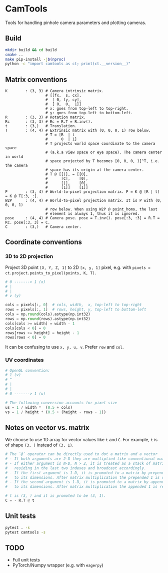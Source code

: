 # CamTools

Tools for handling pinhole camera parameters and plotting cameras.

## Build

```bash
mkdir build && cd build
cmake ..
make pip-install -j$(nproc)
python -c "import camtools as ct; print(ct.__version__)"
```

## Matrix conventions

```
K        : (3, 3) # Camera intrinsic matrix.
                  # [[fx,  s, cx],
                  #  [ 0, fy, cy],
                  #  [ 0,  0,  1]]
                  # x: goes from top-left to top-right.
                  # y: goes from top-left to bottom-left.
R        : (3, 3) # Rotation matrix.
Rc       : (3, 3) # Rc = R.T = R.inv().
t        : (3,)   # Translation.
T        : (4, 4) # Extrinsic matrix with (0, 0, 0, 1) row below.
                  # T = [R  | t
                  #      0  | 1]
                  # T projects world space coordinate to the camera space
                  # (a.k.a view space or eye space). The camera center in world
                  # space projected by T becomes [0, 0, 0, 1]^T, i.e. the camera
                  # space has its origin at the camera center.
                  # T @ [[|], = [[0],
                  #      [C],    [0],
                  #      [|],    [0],
                  #      [1]]    [1]]
P        : (3, 4) # World-to-pixel projection matrix. P = K @ [R | t] = K @ T[:3, :].
W2P      : (4, 4) # World-to-pixel projection matrix. It is P with (0, 0, 0, 1)
                  # row below. When using W2P @ point_homo, the last
                  # element is always 1, thus it is ignored.
pose     : (4, 4) # Camera pose. pose = T.inv(). pose[:3, :3] = R.T = Rc. pose[:3, 3] = C.
C        : (3,)   # Camera center.
```

## Coordinate conventions

### 3D to 2D projection

Project 3D point `[X, Y, Z, 1]` to 2D `[x, y, 1]` pixel, e.g. with
`pixels = ct.project.points_to_pixel(points, K, T)`.

```python
# 0 -------> 1 (x)
# |
# |
# v (y)

cols = pixels[:, 0]  # cols, width,  x, top-left to top-right
rows = pixels[:, 1]  # rows, height, y, top-left to bottom-left
cols = np.round(cols).astype(np.int32)
rows = np.round(rows).astype(np.int32)
cols[cols >= width] = width - 1
cols[cols < 0] = 0
rows[rows >= height] = height - 1
rows[rows < 0] = 0
```

It can be confusing to use `x, y, u, v`. Prefer `row` and `col`.


### UV coordinates

```python
# OpenGL convention:
# 1 (v)
# ^
# |
# |
# 0 -------> 1 (u)

# The following conversion accounts for pixel size
us = 1 / width *  (0.5 + cols)
vs = 1 / height * (0.5 + (height - rows - 1))
```

## Notes on vector vs. matrix

We choose to use 1D array for vector values like `t` and `C`.  For example, `t`
is of shape `(3, )` instead of `(3, 1)`.

```python
# The `@` operator can be directly used to dot a matrix and a vector
# - If both arguments are 2-D they are multiplied like conventional matrices.
# - If either argument is N-D, N > 2, it is treated as a stack of matrices
#   residing in the last two indexes and broadcast accordingly.
# - If the first argument is 1-D, it is promoted to a matrix by prepending a 1
#   to its dimensions. After matrix multiplication the prepended 1 is removed.
# - If the second argument is 1-D, it is promoted to a matrix by appending a 1
#   to its dimensions. After matrix multiplication the appended 1 is removed.

# t is (3, ) and it is promoted to be (3, 1).
C = - R.T @ t
```

## Unit tests

```bash
pytest . -s
pytest camtools -s
```


## TODO

- Full unit tests
- PyTorch/Numpy wrapper (e.g. with `eagerpy`)
